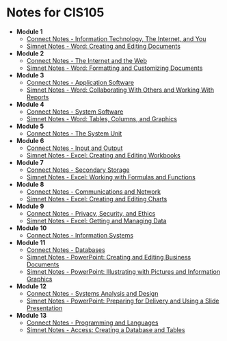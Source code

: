 # Notes for CIS105

- **Module 1**
  - [Connect Notes - Information Technology, The Internet, and You](modules/module_01/connect_notes.md)
  - [Simnet Notes - Word: Creating and Editing Documents](modules/module_01/simnet_notes.md)
- **Module 2**
  - [Connect Notes - The Internet and the Web](modules/module_02/connect_notes.md)
  - [Simnet Notes - Word: Formatting and Customizing Documents](modules/module_02/simnet_notes.md)
- **Module 3**
  - [Connect Notes - Application Software](modules/module_03/connect_notes.md)
  - [Simnet Notes - Word: Collaborating With Others and Working With Reports](modules/module_03/simnet_notes.md)
- **Module 4**
  - [Connect Notes - System Software](modules/module_04/connect_notes.md)
  - [Simnet Notes - Word: Tables, Columns, and Graphics](modules/module_04/simnet_notes.md)
- **Module 5**
  - [Connect Notes - The System Unit](modules/module_05/connect_notes.md)
- **Module 6**
  - [Connect Notes - Input and Output](modules/module_06/connect_notes.md)
  - [Simnet Notes - Excel: Creating and Editing Workbooks](modules/module_06/simnet_notes.md)
- **Module 7**
  - [Connect Notes - Secondary Storage](modules/module_07/connect_notes.md)
  - [Simnet Notes - Excel: Working with Formulas and Functions](modules/module_07/simnet_notes.md)
- **Module 8**
  - [Connect Notes - Communications and Network](modules/module_08/connect_notes.md)
  - [Simnet Notes - Excel: Creating and Editing Charts](modules/module_08/simnet_notes.md)
- **Module 9**
  - [Connect Notes - Privacy, Security, and Ethics](modules/module_09/connect_notes.md)
  - [Simnet Notes - Excel: Getting and Managing Data](modules/module_09/simnet_notes.md)
- **Module 10**
  - [Connect Notes - Information Systems](modules/module_10/connect_notes.md)
- **Module 11**
  - [Connect Notes - Databases](modules/module_11/connect_notes.md)
  - [Simnet Notes - PowerPoint: Creating and Editing Business Documents](modules/module_11/simnet_notes_chapter_1.md)
  - [Simnet Notes - PowerPoint: Illustrating with Pictures and Information Graphics](modules/module_11/simnet_notes_chapter_2.md)
- **Module 12**
  - [Connect Notes - Systems Analysis and Design](modules/module_12/connect_notes.md)
  - [Simnet Notes - PowerPoint: Preparing for Delivery and Using a Slide Presentation](modules/module_12/simnet_notes.md)
- **Module 13**
  - [Connect Notes - Programming and Languages](modules/module_13/connect_notes.md)
  - [Simnet Notes - Access: Creating a Database and Tables](modules/module_13/simnet_notes.md)